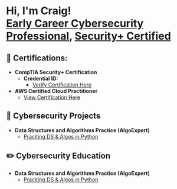 <h1>Hi, I'm Craig! <br/><a href="https://github.com/craiglashley">Early Career Cybersecurity Professional</a>, <a href="https://www.linkedin.com/in/craig-l-6298a6a4/">Security+ Certified</a>

<h2> 🥇   Certifications:</h2>

- <b>CompTIA Security+ Certification</b>
  - <b>Credential ID: </b>
    - [Verify Certification Here](https://github.com/joshmadakor1/Algorithms-Practice)
- <b>AWS Certified Cloud Practitioner</b>
  - [View Certification Here](https://github.com/joshmadakor1/Algorithms-Practice)


<h2>  📓   Cybersecurity Projects</h2>

- <b>Data Structures and Algorithms Practice (AlgoExpert)</b>
  - [Praciting DS & Algos in Python](https://github.com/joshmadakor1/Algorithms-Practice)

<h2>✏️  Cybersecurity Education</h2>

- <b>Data Structures and Algorithms Practice (AlgoExpert)</b>
  - [Praciting DS & Algos in Python](https://github.com/joshmadakor1/Algorithms-Practice)
